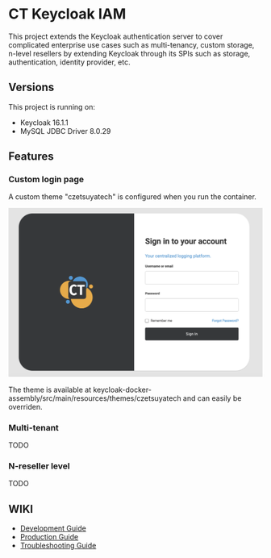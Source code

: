# CT Keycloak IAM

This project extends the Keycloak authentication server to cover complicated enterprise use cases such as
multi-tenancy, custom storage, n-level resellers by extending Keycloak through its SPIs such as storage,
authentication, identity provider, etc.

## Versions

This project is running on:

- Keycloak 16.1.1
- MySQL JDBC Driver 8.0.29

## Features

### Custom login page

A custom theme "czetsuyatech" is configured when you run the container.

![Login Page](docs/img/login-page.png)

The theme is available at keycloak-docker-assembly/src/main/resources/themes/czetsuyatech and can easily be overriden.


### Multi-tenant

TODO

### N-reseller level

TODO

## WIKI

- [Development Guide](docs/development.md)
- [Production Guide](docs/production.md)
- [Troubleshooting Guide](docs/troubleshooting-guide.md)